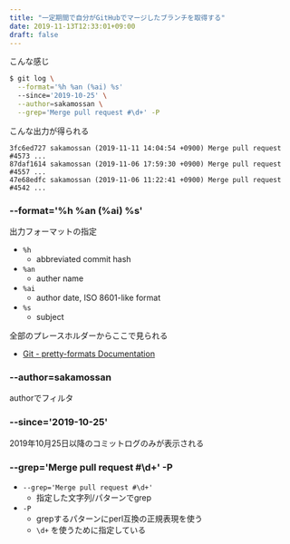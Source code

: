 ```yaml
---
title: "一定期間で自分がGitHubでマージしたブランチを取得する"
date: 2019-11-13T12:33:01+09:00
draft: false
---
```


こんな感じ

```bash
$ git log \
  --format='%h %an (%ai) %s' 
  --since='2019-10-25' \
  --author=sakamossan \
  --grep='Merge pull request #\d+' -P
```

こんな出力が得られる

```
3fc6ed727 sakamossan (2019-11-11 14:04:54 +0900) Merge pull request #4573 ...
87daf1614 sakamossan (2019-11-06 17:59:30 +0900) Merge pull request #4557 ...
47e68edfc sakamossan (2019-11-06 11:22:41 +0900) Merge pull request #4542 ...
```


### --format='%h %an (%ai) %s'

出力フォーマットの指定

- `%h`
  - abbreviated commit hash
- `%an`
  - auther name
- `%ai`
  - author date, ISO 8601-like format
- `%s`
  - subject 

全部のプレースホルダーからここで見られる

- [Git - pretty-formats Documentation](https://git-scm.com/docs/pretty-formats)


### --author=sakamossan

authorでフィルタ

### --since='2019-10-25'

2019年10月25日以降のコミットログのみが表示される


### --grep='Merge pull request #\d+' -P

- `--grep='Merge pull request #\d+'`
  - 指定した文字列/パターンでgrep
- `-P`
  - grepするパターンにperl互換の正規表現を使う
  - `\d+` を使うために指定している
